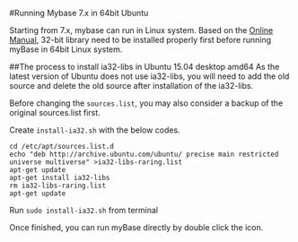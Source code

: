 #Running Mybase 7.x in 64bit Ubuntu

Starting from 7.x, mybase can run in Linux system. Based on the [Online Manual](http://www.wjjsoft.com/mybase_v7_docs.html#H3_3665), 32-bit library need to be installed properly first before running myBase in 64bit Linux system.

##The process to install ia32-libs in Ubuntu 15.04 desktop amd64
As the latest version of Ubuntu does not use ia32-libs, you will need to add the old source and delete the old source after installation of the ia32-libs.   

Before changing the `sources.list`, you may also consider a backup of the original sources.list first.

Create `install-ia32.sh` with the below codes.

	cd /etc/apt/sources.list.d
	echo "deb http://archive.ubuntu.com/ubuntu/ precise main restricted universe multiverse" >ia32-libs-raring.list
	apt-get update
	apt-get install ia32-libs
	rm ia32-libs-raring.list
	apt-get update

Run `sudo install-ia32.sh` from terminal

Once finished, you can run myBase directly by double click the icon.